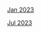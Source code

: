 [Jan 2023](https://r3dbabyvamp.github.io/Paula-s-Website/Years/2023/Jan23)

[Jul 2023](https://r3dbabyvamp.github.io/Paula-s-Website/Years/2023/Jul23)
